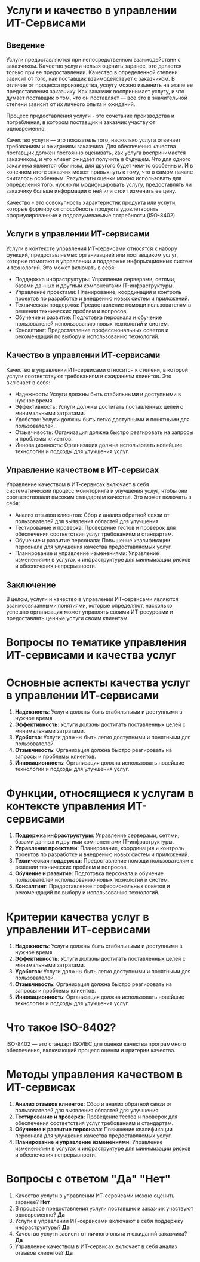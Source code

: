 # Услуги и качество в управлении ИТ-Сервисами

## Введение

Услуги предоставляются при непосредственном взаимодействии с заказчиком. Качество услуги нельзя оценить заранее, это делается только при ее предоставлении. Качество в определенной степени зависит от того, как поставщик взаимодействует с заказчиком. В отличие от процесса производства, услугу можно изменить на этапе ее предоставления заказчику. Как заказчик воспринимает услугу, и что думает поставщик о том, что он поставляет — все это в значительной степени зависит от их личного опыта и ожиданий.

Процесс предоставления услуги - это сочетание производства и потребления, в котором поставщик и заказчик участвуют одновременно.

Качество услуги — это показатель того, насколько услуга отвечает требованиям и ожиданиям заказчика. Для обеспечения качества поставщик должен постоянно оценивать, как услуга воспринимается заказчиком, и что клиент ожидает получить в будущем. Что для одного заказчика является обычным, для другого будет чем-то особенным. И в конечном итоге заказчик может привыкнуть к тому, что в самом начале считалось особенным. Результаты оценки можно использовать для определения того, нужно ли модифицировать услугу, предоставлять ли заказчику больше информации о ней или стоит изменить ее цену.

Качество - это совокупность характеристик продукта или услуги, которые формируют способность продукта удовлетворять сформулированные и подразумеваемые потребности (ISО-8402).

## Услуги в управлении ИТ-сервисами

Услуги в контексте управления ИТ-сервисами относятся к набору функций, предоставляемых организацией или поставщиком услуг, которые помогают в управлении и поддержке информационных систем и технологий. Это может включать в себя:

- Поддержка инфраструктуры: Управление серверами, сетями, базами данных и другими компонентами IT-инфраструктуры.
- Управление проектами: Планирование, координация и контроль проектов по разработке и внедрению новых систем и приложений.
- Техническая поддержка: Предоставление помощи пользователям в решении технических проблем и вопросов.
- Обучение и развитие: Подготовка персонала и обучение пользователей использованию новых технологий и систем.
- Консалтинг: Предоставление профессиональных советов и рекомендаций по выбору и использованию технологий.

## Качество в управлении ИТ-сервисами

Качество в управлении ИТ-сервисами относится к степени, в которой услуги соответствуют требованиям и ожиданиям клиентов. Это включает в себя:

- Надежность: Услуги должны быть стабильными и доступными в нужное время.
- Эффективность: Услуги должны достигать поставленных целей с минимальными затратами.
- Удобство: Услуги должны быть легко доступными и понятными для пользователей.
- Отзывчивость: Организация должна быстро реагировать на запросы и проблемы клиентов.
- Инновационность: Организация должна использовать новейшие технологии и подходы для улучшения услуг.

## Управление качеством в ИТ-сервисах

Управление качеством в ИТ-сервисах включает в себя систематический процесс мониторинга и улучшения услуг, чтобы они соответствовали высоким стандартам качества. Это может включать в себя:

- Анализ отзывов клиентов: Сбор и анализ обратной связи от пользователей для выявления областей для улучшения.
- Тестирование и проверка: Проведение тестов и проверок для обеспечения соответствия услуг требованиям и стандартам.
- Обучение и развитие персонала: Повышение квалификации персонала для улучшения качества предоставляемых услуг.
- Планирование и управление изменениями: Управление изменениями в услугах и инфраструктуре для минимизации рисков и обеспечения непрерывности.

## Заключение

В целом, услуги и качество в управлении ИТ-сервисами являются взаимосвязанными понятиями, которые определяют, насколько успешно организация может управлять своими ИТ-ресурсами и предоставлять ценные услуги своим клиентам.


# Вопросы по тематике управления ИТ-сервисами и качества услуг

# Основные аспекты качества услуг в управлении ИТ-сервисами

1. **Надежность**: Услуги должны быть стабильными и доступными в нужное время.
2. **Эффективность**: Услуги должны достигать поставленных целей с минимальными затратами.
3. **Удобство**: Услуги должны быть легко доступными и понятными для пользователей.
4. **Отзывчивость**: Организация должна быстро реагировать на запросы и проблемы клиентов.
5. **Инновационность**: Организация должна использовать новейшие технологии и подходы для улучшения услуг.

# Функции, относящиеся к услугам в контексте управления ИТ-сервисами

1. **Поддержка инфраструктуры**: Управление серверами, сетями, базами данных и другими компонентами IT-инфраструктуры.
2. **Управление проектами**: Планирование, координация и контроль проектов по разработке и внедрению новых систем и приложений.
3. **Техническая поддержка**: Предоставление помощи пользователям в решении технических проблем и вопросов.
4. **Обучение и развитие**: Подготовка персонала и обучение пользователей использованию новых технологий и систем.
5. **Консалтинг**: Предоставление профессиональных советов и рекомендаций по выбору и использованию технологий.

# Критерии качества услуг в управлении ИТ-сервисами

1. **Надежность**: Услуги должны быть стабильными и доступными в нужное время.
2. **Эффективность**: Услуги должны достигать поставленных целей с минимальными затратами.
3. **Удобство**: Услуги должны быть легко доступными и понятными для пользователей.
4. **Отзывчивость**: Организация должна быстро реагировать на запросы и проблемы клиентов.
5. **Инновационность**: Организация должна использовать новейшие технологии и подходы для улучшения услуг.

# Что такое ISО-8402?

ISО-8402 — это стандарт ISO/IEC для оценки качества программного обеспечения, включающий процесс оценки и критерии качества.

# Методы управления качеством в ИТ-сервисах

1. **Анализ отзывов клиентов**: Сбор и анализ обратной связи от пользователей для выявления областей для улучшения.
2. **Тестирование и проверка**: Проведение тестов и проверок для обеспечения соответствия услуг требованиям и стандартам.
3. **Обучение и развитие персонала**: Повышение квалификации персонала для улучшения качества предоставляемых услуг.
4. **Планирование и управление изменениями**: Управление изменениями в услугах и инфраструктуре для минимизации рисков и обеспечения непрерывности.

# Вопросы с ответом "Да" "Нет"

1. Качество услуги в управлении ИТ-сервисами можно оценить заранее? **Нет**
2. В процессе предоставления услуги поставщик и заказчик участвуют одновременно? **Да**
3. Услуги в управлении ИТ-сервисами включают в себя поддержку инфраструктуры? **Да**
4. Качество услуги зависит от личного опыта и ожиданий заказчика? **Да**
5. Управление качеством в ИТ-сервисах включает в себя анализ отзывов клиентов? **Да**
